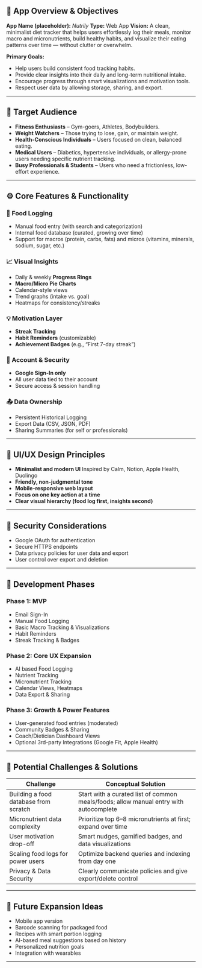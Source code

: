 ## 🧭 App Overview & Objectives

**App Name (placeholder):** *Nutrily*
**Type:** Web App
**Vision:**
A clean, minimalist diet tracker that helps users effortlessly log their meals, monitor macro and micronutrients, build healthy habits, and visualize their eating patterns over time — without clutter or overwhelm.

**Primary Goals:**

* Help users build consistent food tracking habits.
* Provide clear insights into their daily and long-term nutritional intake.
* Encourage progress through smart visualizations and motivation tools.
* Respect user data by allowing storage, sharing, and export.

---

## 🎯 Target Audience

* **Fitness Enthusiasts** – Gym-goers, Athletes, Bodybuilders.
* **Weight Watchers** – Those trying to lose, gain, or maintain weight.
* **Health-Conscious Individuals** – Users focused on clean, balanced eating.
* **Medical Users** – Diabetics, hypertensive individuals, or allergy-prone users needing specific nutrient tracking.
* **Busy Professionals & Students** – Users who need a frictionless, low-effort experience.

---

## ⚙️ Core Features & Functionality

### 🌮 Food Logging

* Manual food entry (with search and categorization)
* Internal food database (curated, growing over time)
* Support for macros (protein, carbs, fats) and micros (vitamins, minerals, sodium, sugar, etc.)

### 📈 Visual Insights

* Daily & weekly **Progress Rings**
* **Macro/Micro Pie Charts**
* Calendar-style views
* Trend graphs (intake vs. goal)
* Heatmaps for consistency/streaks

### 💡 Motivation Layer

* **Streak Tracking**
* **Habit Reminders** (customizable)
* **Achievement Badges** (e.g., “First 7-day streak”)

### 🔐 Account & Security

* **Google Sign-In only**
* All user data tied to their account
* Secure access & session handling

### 📤 Data Ownership

* Persistent Historical Logging
* Export Data (CSV, JSON, PDF)
* Sharing Summaries (for self or professionals)

---

## 🎨 UI/UX Design Principles

* **Minimalist and modern UI**
  Inspired by Calm, Notion, Apple Health, Duolingo
* **Friendly, non-judgmental tone**
* **Mobile-responsive web layout**
* **Focus on one key action at a time**
* **Clear visual hierarchy (food log first, insights second)**

---

## 🔐 Security Considerations

* Google OAuth for authentication
* Secure HTTPS endpoints
* Data privacy policies for user data and export
* User control over export and deletion

---

## 🚀 Development Phases

### Phase 1: MVP

* Email Sign-In
* Manual Food Logging
* Basic Macro Tracking & Visualizations
* Habit Reminders
* Streak Tracking & Badges

### Phase 2: Core UX Expansion

* AI based Food Logging
* Nutrient Tracking
* Micronutrient Tracking
* Calendar Views, Heatmaps
* Data Export & Sharing

### Phase 3: Growth & Power Features

* User-generated food entries (moderated)
* Community Badges & Sharing
* Coach/Dietician Dashboard Views
* Optional 3rd-party Integrations (Google Fit, Apple Health)

---

## 🧱 Potential Challenges & Solutions

| Challenge                             | Conceptual Solution                                                                   |
| ------------------------------------- | ------------------------------------------------------------------------------------- |
| Building a food database from scratch | Start with a curated list of common meals/foods; allow manual entry with autocomplete |
| Micronutrient data complexity         | Prioritize top 6–8 micronutrients at first; expand over time                          |
| User motivation drop-off              | Smart nudges, gamified badges, and data visualizations                                |
| Scaling food logs for power users     | Optimize backend queries and indexing from day one                                    |
| Privacy & Data Security               | Clearly communicate policies and give export/delete control                           |

---

## 🌱 Future Expansion Ideas

* Mobile app version
* Barcode scanning for packaged food
* Recipes with smart portion logging
* AI-based meal suggestions based on history
* Personalized nutrition goals
* Integration with wearables

---
